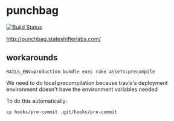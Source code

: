 punchbag
========

[![Build Status](https://travis-ci.org/meza/punchbag.png)](https://travis-ci.org/meza/punchbag)

http://punchbag.stateshifterlabs.com/


## workarounds

```RAILS_ENV=production bundle exec rake assets:precompile```

We need to do local precompilation because travis's deployment environment doesn't have the environment variables needed

To do this automatically:

```cp hooks/pre-commit .git/hooks/pre-commit```

